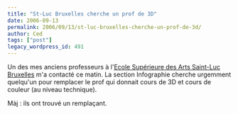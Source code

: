 ```yaml
---
title: "St-Luc Bruxelles cherche un prof de 3D"
date: 2006-09-13
permalink: 2006/09/13/st-luc-bruxelles-cherche-un-prof-de-3d/
author: Ced
tags: ["post"]
legacy_wordpress_id: 491
---
```


Un des mes anciens professeurs à l'<a href="http://www.stluc-bruxelles-esa.be" hreflang="fr">Ecole Supérieure des Arts Saint-Luc Bruxelles</a> m'a contacté ce matin. La section Infographie cherche urgemment quelqu'un pour remplacer le prof qui donnait cours de 3D et cours de couleur (au niveau technique).

Màj : ils ont trouvé un remplaçant.

<!-- excerpt -->
